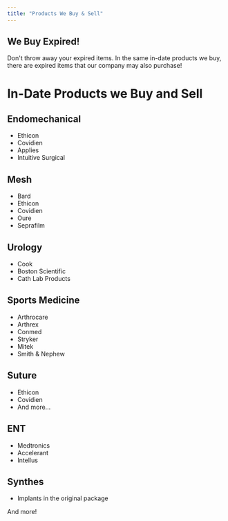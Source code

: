 ```yaml
---
title: "Products We Buy & Sell"
---
```


<div class="box right">
  <h2>We Buy Expired!</h2>
  <p>Don't throw away your expired items. In the same in-date products we buy, there are expired items that our company may also purchase!</p>
</div>

# In-Date Products we Buy and Sell

## Endomechanical

- Ethicon
- Covidien
- Applies
- Intuitive Surgical

## Mesh

- Bard
- Ethicon
- Covidien
- Oure
- Seprafilm

## Urology

- Cook
- Boston Scientific
- Cath Lab Products

## Sports Medicine

- Arthrocare
- Arthrex
- Conmed
- Stryker
- Mitek
- Smith &amp; Nephew

## Suture

- Ethicon
- Covidien
- And more...

## ENT

- Medtronics
- Accelerant
- Intellus

## Synthes

- Implants in the original package

And more!
